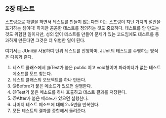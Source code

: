 ## 2장 테스트

스프링으로 개발을 하면서 테스트를 만들지 않는다면 이는 스프링이 지닌 가치의 절반을 포기하는 셈이다!
하지만 꼼꼼한 테스트를 정의하는 것도 중요하다. 테스트를 안 만드는 것도 위험한 일이지만, 
성의 없이 테스트를 만들어 문제가 있는 코드임에도 테스트를 통과하게 만든다면 그것은 더 위험한 일이 된다.

여기서는 JUnit을 사용하여 단위 테스트를 진행하며, JUnit의 테스트를 수행하는 방식은 다음과 같다.

1. 테스트 클래스에서 @Test가 붙은 public 이고 void형이며 파라미터가 없는 테스트 메소드를 모드 찾는다.
2. 테스트 클래스의 오브젝트를 하나 만든다.
3. @Before가 붙은 메소드가 있으면 실행한다.
4. @Test가 붙은 메소드를 하나 호출하고 테스트 결과를 저장한다.
5. @After가 붙은 메소드가 있으면 실행한다.
6. 나머지 테스트 메소드에 대해 2~5번을 반복한다.
7. 모든 테스트의 결과를 종합해서 돌려준다.

